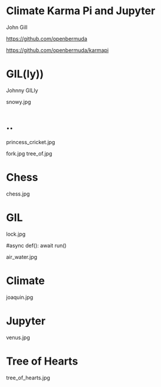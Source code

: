 # Climate Karma Pi and Jupyter

John Gill

https://github.com/openbermuda

https://github.com/openbermuda/karmapi

# GIL(ly))

Johnny GILly

snowy.jpg


# ..


princess_cricket.jpg

fork.jpg tree_of.jpg


# Chess

chess.jpg

# GIL

lock.jpg


#async def(): await run()

air_water.jpg

# Climate

joaquin.jpg

# Jupyter

venus.jpg

# Tree of Hearts

tree_of_hearts.jpg


